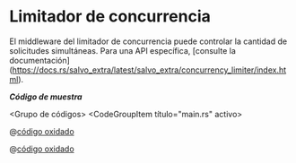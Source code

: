 # Limitador de concurrencia

El middleware del limitador de concurrencia puede controlar la cantidad de solicitudes simultáneas. Para una API específica, [consulte la documentación] (https://docs.rs/salvo_extra/latest/salvo_extra/concurrency_limiter/index.html).

_**Código de muestra**_

<Grupo de códigos>
 <CodeGroupItem título="main.rs" activo>

@[código oxidado](../../../../codes/concurrency-limiter/src/main.rs)

 </CodeGroupItem>
 <CodeGroupItem título="Cargo.toml">

@[código oxidado](../../../../codes/concurrency-limiter/Cargo.toml)

 </CodeGroupItem>
</Grupo de Códigos>